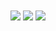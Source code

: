 </a>
  <img align="center" src="https://github-readme-stats.vercel.app/api?username=1dxrpz&show_icons=true&theme=dracula" />
</a>
<a>
  <img align="center" src="https://github-readme-stats.vercel.app/api/top-langs/?username=1dxrpz&layout=compact&theme=dracula" />
</a>
<a href="https://github.com/1dxrpz/GibsonCore-v1.1.2">
  <img align="center" src="https://github-readme-stats.vercel.app/api/pin/?username=1dxrpz&repo=GibsonCore-v1.1.2&theme=dracula" />
</a>
